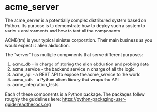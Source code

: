 acme_server
===========
The acme_server is a potentially complex distributed system based on Python.
Its purpose is to demonstrate how to deploy such a system to various
environments and how to test all the components.

ACME(tm) is your typical sinister corporation. Their main business as you
would expect is alien abduction.

The "server" has multiple components that serve different purposes:

1. acme_db - in charge of storing the alien abduction and probing data
2. acme_service - the backend service in charge of all the logic
3. acme_api - a REST API to expose the acme_service to the world
4. acme_sdk - a Python client library that wraps the API
5. acme_integration_tests

Each of these components is a Python package. The packages follow roughly the
guidelines here: https://python-packaging-user-guide.readthedocs.org



